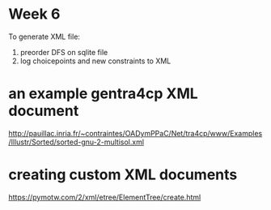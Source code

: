 # Week 6 


To generate XML file: 
1. preorder DFS on sqlite file
2. log choicepoints and new constraints to XML  

# an example gentra4cp XML document
http://pauillac.inria.fr/~contraintes/OADymPPaC/Net/tra4cp/www/Examples/Illustr/Sorted/sorted-gnu-2-multisol.xml

# creating custom XML documents
https://pymotw.com/2/xml/etree/ElementTree/create.html
